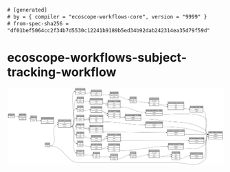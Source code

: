 ```
# [generated]
# by = { compiler = "ecoscope-workflows-core", version = "9999" }
# from-spec-sha256 = "df01bef5064cc2f34b7d5530c12241b9189b5ed34b92dab242314ea35d79f59d"

```
# ecoscope-workflows-subject-tracking-workflow

![](graph.png)
